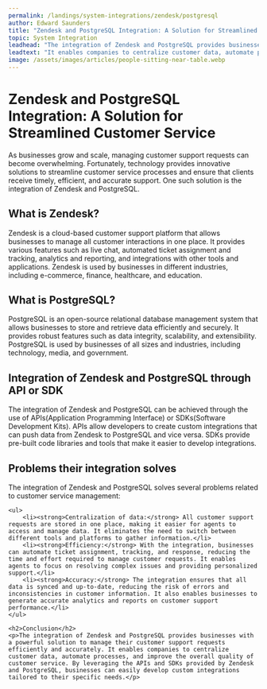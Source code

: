```yaml
---
permalink: /landings/system-integrations/zendesk/postgresql
author: Edward Saunders
title: "Zendesk and PostgreSQL Integration: A Solution for Streamlined Customer Service"
topic: System Integration
leadhead: "The integration of Zendesk and PostgreSQL provides businesses with a powerful solution to manage their customer support requests efficiently and accurately"
leadtext: "It enables companies to centralize customer data, automate processes, and improve the overall quality of customer service. By leveraging the APIs and SDKs provided by Zendesk and PostgreSQL, businesses can easily develop custom integrations tailored to their specific needs."
image: /assets/images/articles/people-sitting-near-table.webp
---
```

<div class="arttext">	<h1>Zendesk and PostgreSQL Integration: A Solution for Streamlined Customer Service</h1>
	<p>As businesses grow and scale, managing customer support requests can become overwhelming. Fortunately, technology provides innovative solutions to streamline customer service processes and ensure that clients receive timely, efficient, and accurate support. One such solution is the integration of Zendesk and PostgreSQL.</p>
	<h2>What is Zendesk?</h2>
	<p>Zendesk is a cloud-based customer support platform that allows businesses to manage all customer interactions in one place. It provides various features such as live chat, automated ticket assignment and tracking, analytics and reporting, and integrations with other tools and applications. Zendesk is used by businesses in different industries, including e-commerce, finance, healthcare, and education.</p>
	<h2>What is PostgreSQL?</h2>
	<p>PostgreSQL is an open-source relational database management system that allows businesses to store and retrieve data efficiently and securely. It provides robust features such as data integrity, scalability, and extensibility. PostgreSQL is used by businesses of all sizes and industries, including technology, media, and government.</p>
	<h2>Integration of Zendesk and PostgreSQL through API or SDK</h2>
	<p>The integration of Zendesk and PostgreSQL can be achieved through the use of APIs(Application Programming Interface) or SDKs(Software Development Kits). APIs allow developers to create custom integrations that can push data from Zendesk to PostgreSQL and vice versa. SDKs provide pre-built code libraries and tools that make it easier to develop integrations.</p>
	<h2>Problems their integration solves</h2>
	<p>The integration of Zendesk and PostgreSQL solves several problems related to customer service management:</p>

	<ul>
		<li><strong>Centralization of data:</strong> All customer support requests are stored in one place, making it easier for agents to access and manage data. It eliminates the need to switch between different tools and platforms to gather information.</li>
		<li><strong>Efficiency:</strong> With the integration, businesses can automate ticket assignment, tracking, and response, reducing the time and effort required to manage customer requests. It enables agents to focus on resolving complex issues and providing personalized support.</li>
		<li><strong>Accuracy:</strong> The integration ensures that all data is synced and up-to-date, reducing the risk of errors and inconsistencies in customer information. It also enables businesses to generate accurate analytics and reports on customer support performance.</li>
	</ul>

	<h2>Conclusion</h2>
	<p>The integration of Zendesk and PostgreSQL provides businesses with a powerful solution to manage their customer support requests efficiently and accurately. It enables companies to centralize customer data, automate processes, and improve the overall quality of customer service. By leveraging the APIs and SDKs provided by Zendesk and PostgreSQL, businesses can easily develop custom integrations tailored to their specific needs.</p>
</div>